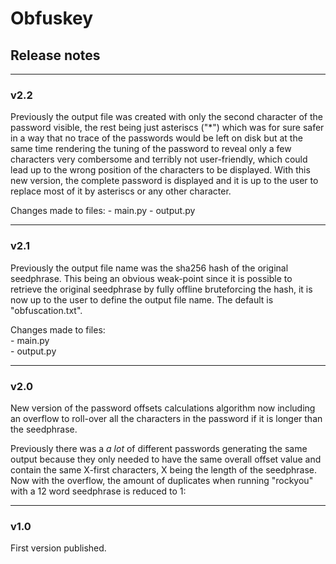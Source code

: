 # Obfuskey

## Release notes

***

### v2.2
Previously the output file was created with only the second character of the password visible, the rest being just asteriscs ("*") which was for sure safer in a way that no trace of the passwords would be left on disk but at the same time rendering the tuning of the password to reveal only a few characters very combersome and terribly not user-friendly, which could lead up to the wrong position of the characters to be displayed. With this new version, the complete password is displayed and it is up to the user to replace most of it by asteriscs or any other character.

Changes made to files:
    - main.py
    - output.py

***

### v2.1
Previously the output file name was the sha256 hash of the original seedphrase. This being an obvious weak-point since it is possible to retrieve the original seedphrase by fully offline bruteforcing the hash, it is now up to the user to define the output file name. The default is "obfuscation.txt".

Changes made to files:  
    - main.py  
    - output.py  

***

### v2.0
New version of the password offsets calculations algorithm now including an overflow to roll-over all the characters in the password if it is longer than the seedphrase.

Previously there was a *a lot* of different passwords generating the same output because they only needed to have the same overall offset value and contain the same X-first characters, X being the length of the seedphrase. Now with the overflow, the amount of duplicates when running "rockyou" with a 12 word seedphrase is reduced to 1: <!insert duplicates>

***

### v1.0
First version published.
